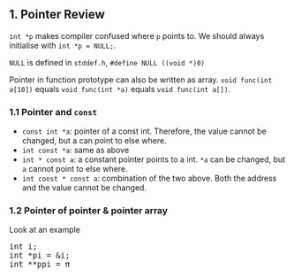 ## 1. Pointer Review

`int *p` makes compiler confused where `p` points to. We should always initialise with `int *p = NULL;`.

`NULL` is defined in `stddef.h`, `#define NULL ((void *)0)`

Pointer in function prototype can also be written as array. `void func(int a[10])` equals `void func(int *a)` equals `void func(int a[])`.

### 1.1 Pointer and `const`

* `const int *a`: pointer of a const int. Therefore, the value cannot be changed, but a can point to else where.
* `int const *a`: same as above
* `int * const a`: a constant pointer points to a int. `*a` can be changed, but `a` cannot point to else where.
* `int const * const a`: combination of the two above. Both the address and the value cannot be changed.

### 1.2 Pointer of pointer & pointer array

Look at an example

<pre lang="c">
int i;
int *pi = &i;
int **ppi = &pi;
</pre>

